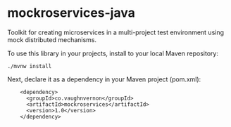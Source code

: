 # mockroservices-java
Toolkit for creating microservices in a multi-project test environment using mock distributed mechanisms.

To use this library in your projects, install to your local Maven repository:
```
./mvnw install
```

Next, declare it as a dependency in your Maven project (pom.xml):
```
    <dependency>
      <groupId>co.vaughnvernon</groupId>
      <artifactId>mockroservices</artifactId>
      <version>1.0</version>
    </dependency>
```

